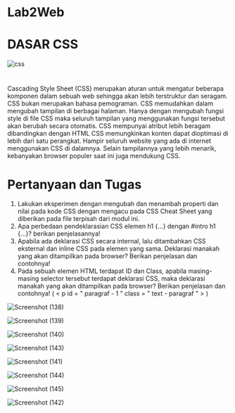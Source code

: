 # Lab2Web

# DASAR CSS

![css](https://user-images.githubusercontent.com/56498195/113094969-da0da900-921c-11eb-88c7-7c27b2a26775.png)

# 
Cascading Style Sheet (CSS) merupakan aturan untuk mengatur beberapa komponen dalam sebuah 
web sehingga akan lebih terstruktur dan seragam. CSS bukan merupakan bahasa pemograman. CSS 
memudahkan dalam mengubah tampilan di berbagai halaman. Hanya dengan mengubah fungsi 
style di file CSS maka seluruh tampilan yang menggunakan fungsi tersebut akan berubah secara 
otomatis. CSS mempunyai atribut lebih beragam dibandingkan dengan HTML CSS memungkinkan 
konten dapat dioptimasi di lebih dari satu perangkat. Hampir seluruh website yang ada di internet 
menggunakan CSS di dalamnya. Selain tampilannya yang lebih menarik, kebanyakan browser 
populer saat ini juga mendukung CSS.




# Pertanyaan dan Tugas
1. Lakukan eksperimen dengan mengubah dan menambah properti dan nilai pada kode CSS 
dengan mengacu pada CSS Cheat Sheet yang diberikan pada file terpisah dari modul ini.
2. Apa perbedaan pendeklarasian CSS elemen h1 {...} dengan #intro h1 {...}? berikan 
penjelasannya!
3. Apabila ada deklarasi CSS secara internal, lalu ditambahkan CSS eksternal dan inline CSS pada 
elemen yang sama. Deklarasi manakah yang akan ditampilkan pada browser? Berikan 
penjelasan dan contohnya!
4. Pada sebuah elemen HTML terdapat ID dan Class, apabila masing-masing selector tersebut 
terdapat deklarasi CSS, maka deklarasi manakah yang akan ditampilkan pada browser? 
Berikan penjelasan dan contohnya! ( < p id = " paragraf - 1 " class = " text - paragraf " > )


![Screenshot (138)](https://user-images.githubusercontent.com/56498195/113093721-a467c080-921a-11eb-8628-bec78614360e.png)

![Screenshot (139)](https://user-images.githubusercontent.com/56498195/113093728-a6318400-921a-11eb-93f3-17f032891027.png)


![Screenshot (140)](https://user-images.githubusercontent.com/56498195/113093732-a762b100-921a-11eb-955b-5c93dc68dc02.png)

![Screenshot (143)](https://user-images.githubusercontent.com/56498195/113093743-ab8ece80-921a-11eb-92ef-a330c31eded6.png)



![Screenshot (141)](https://user-images.githubusercontent.com/56498195/113093733-a893de00-921a-11eb-84d5-f37a9f66bf2d.png)


![Screenshot (144)](https://user-images.githubusercontent.com/56498195/113093745-acbffb80-921a-11eb-8114-1de890e8b0c9.png)

![Screenshot (145)](https://user-images.githubusercontent.com/56498195/113093749-ae89bf00-921a-11eb-907f-dfa32915c1fe.png)

![Screenshot (142)](https://user-images.githubusercontent.com/56498195/113093738-aa5da180-921a-11eb-9124-c1891c880bcf.png)
